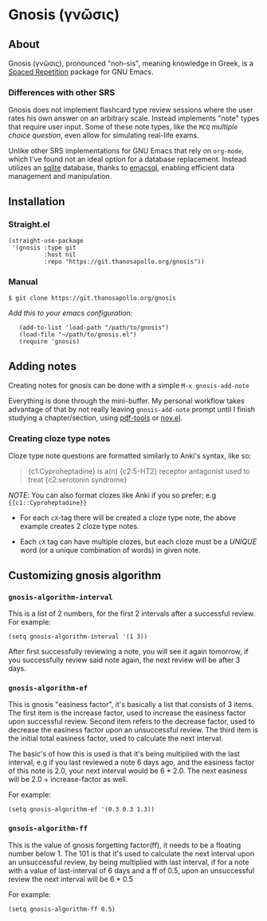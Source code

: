 
# Gnosis (γνῶσις)

## About

Gnosis (γνῶσις), pronounced "noh-sis", meaning knowledge in Greek, is
a [Spaced Repetition](https://en.wikipedia.org/wiki/Spaced_repetition)
package for GNU Emacs.

### Differences with other SRS
Gnosis does not implement flashcard type review sessions where the
user rates his own answer on an arbitrary scale. Instead implements
"note" types that require user input. Some of these note types, like
the `MCQ` *multiple choice question*, even allow for simulating
real-life exams.

Unlike other SRS implementations for GNU Emacs that rely on
`org-mode`, which I've found not an ideal option for a database
replacement. Instead utilizes an
[sqlite](https://www.sqlite.org/index.html) database, thanks to
[emacsql](https://github.com/magit/emacsql), enabling efficient data
management and manipulation. 

## Installation
### Straight.el
``` emacs-lisp
(straight-use-package 
 '(gnosis :type git
	      :host nil
	      :repo "https://git.thanosapollo.org/gnosis"))
```

### Manual
``` shell
$ git clone https://git.thanosapollo.org/gnosis
```

*Add this to your emacs configuration:*

``` emacs-lisp
   (add-to-list 'load-path "/path/to/gnosis")
   (load-file "~/path/to/gnosis.el")
   (require 'gnosis)
```


## Adding notes

Creating notes for gnosis can be done with a simple
`M-x gnosis-add-note`


Everything is done through the mini-buffer. My personal workflow takes
advantage of that by not really leaving `gnosis-add-note` prompt until
I finish studying a chapter/section, using
[pdf-tools](https://github.com/vedang/pdf-tools "Emacs pdf-tools") or
[nov.el](https://depp.brause.cc/nov.el/ "Emacs nov.el").

### Creating cloze type notes
Cloze type note questions are formatted similarly to Anki's syntax, like so:
> {c1:Cyproheptadine} is a(n) {c2:5-HT2} receptor antagonist used to treat {c2:serotonin syndrome}


*NOTE*: You can also format clozes like Anki if you so prefer; e.g
`{{c1::Cyproheptadine}}`

+ For each `cX`-tag there will be created a cloze type note, the above
  example creates 2 cloze type notes.

+ Each `cX` tag can have multiple clozes, but each cloze must be a
  *UNIQUE* word (or a unique combination of words) in given note.

## Customizing gnosis algorithm

### `gnosis-algorithm-interval`

This is a list of 2 numbers, for the first 2 intervals after a
successful review. For example:

``` emacs-lisp
(setq gnosis-algorithm-interval '(1 3))
```

After first successfully reviewing a note, you will see it again
tomorrow, if you successfully review said note again, the next review
will be after 3 days.

### `gnosis-algorithm-ef`

This is gnosis "easiness factor", it's basically a list that consists
of 3 items. The first item is the increase factor, used to increase
the easiness factor upon successful review. Second item refers to the
decrease factor, used to decrease the easiness factor upon an
unsuccessful review. The third item is the initial total easiness
factor, used to calculate the next interval.

The basic's of how this is used is that it's being multiplied with the
last interval, e.g if you last reviewed a note 6 days ago, and the
easiness factor of this note is 2.0, your next interval would be 6 *
2.0. The next easiness will be 2.0 + increase-factor as well.

For example:

``` emacs-lisp
(setq gnosis-algorithm-ef '(0.3 0.3 1.3))
```

### `gnsois-algorithm-ff`

This is the value of gnosis forgetting factor(ff), it needs to be a floating number below 1. The 101 is that it's used to calculate the next interval upon an unsuccessful review, by being multiplied with last interval, if for a note with a value of last-interval of 6 days and a ff of 0.5, upon an unsuccessful review the next interval will be 6 * 0.5

For example:

``` emacs-lisp
(setq gnosis-algorithm-ff 0.5)
```
